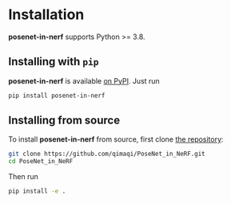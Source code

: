 Installation
============

**posenet-in-nerf** supports Python >= 3.8.

## Installing with `pip`

**posenet-in-nerf** is available [on PyPI](https://pypi.org/project/posenet-in-nerf/). Just run

```bash
pip install posenet-in-nerf
```

## Installing from source

To install **posenet-in-nerf** from source, first clone [the repository](https://github.com/qimaqi/PoseNet_in_NeRF):

```bash
git clone https://github.com/qimaqi/PoseNet_in_NeRF.git
cd PoseNet_in_NeRF
```

Then run

```bash
pip install -e .
```
